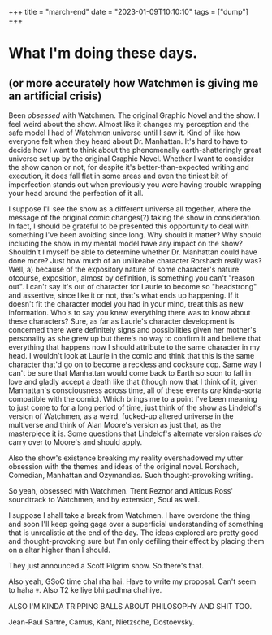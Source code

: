 +++
title = "march-end"
date = "2023-01-09T10:10:10"
tags = ["dump"]
+++

# What I'm doing these days. 
## (or more accurately how Watchmen is giving me an artificial crisis)

Been *obsessed* with Watchmen. The original Graphic Novel and the show. I feel weird about the show. Almost like it changes my perception and the safe model I had of Watchmen universe until I saw it. Kind of like how everyone felt when they heard about Dr. Manhattan. It's hard to have to decide how I want to think about the phenomenally earth-shatteringly great universe set up by the original Graphic Novel. Whether I want to consider the show canon or not, for despite it's better-than-expected writing and execution, it does fall flat in some areas and even the tiniest bit of imperfection stands out when previously you were having trouble wrapping your head around the perfection of it all.

I suppose I'll see the show as a different universe all together, where the message of the original comic changes(?) taking the show in consideration.
In fact, I should be grateful to be presented this opportunity to deal with something I've been avoiding since long.
Why should it matter? Why should including the show in my mental model have any impact on the show? Shouldn't I myself be able to determine whether Dr. Manhattan could have done more? Just how much of an unlikeabe character Rorshach really was? 
Well, a) because of the expository nature of some character's nature ofcourse, exposition, almost by definition, is something you can't "reason out". I can't say it's out of character for Laurie to become so "headstrong" and assertive, since like it or not, that's what ends up happening. If it doesn't fit the character model you had in your mind, treat this as new information. Who's to say you knew everything there was to know about these characters? Sure, as far as Laurie's character development is concerned there were definitely signs and possibilities given her mother's personality as she grew up but there's no way to confirm it and believe that everything that happens now I should attribute to the same character in my head. I wouldn't look at Laurie in the comic and think that this is the same character that'd go on to become a reckless and cocksure cop. Same way I can't be sure that Manhattan would come back to Earth so soon to fall in love and gladly accept a death like that (though now that I think of it, given Manhattan's consciousness across time, all of these events *are* kinda-sorta compatible with the comic).
Which brings me to a point I've been meaning to just come to for a long period of time, just think of the show as Lindelof's version of Watchmen, as a weird, fucked-up altered universe in the multiverse and think of Alan Moore's version as just that, as the masterpiece it is.
Some questions that Lindelof's alternate version raises *do* carry over to Moore's and should apply.

Also the show's existence breaking my reality overshadowed my utter obsession with the themes and ideas of the original novel. Rorshach, Comedian, Manhattan and Ozymandias. Such thought-provoking writing.

So yeah, obsessed with Watchmen. Trent Reznor and Atticus Ross' soundtrack to Watchmen, and by extension, Soul as well. 

I suppose I shall take a break from Watchmen. I have overdone the thing and soon I'll keep going gaga over a superficial understanding of something that is unrealistic at the end of the day. The ideas explored are pretty good and thought-provoking sure but I'm only defiling their effect by placing them on a altar higher than I should.

They just announced a Scott Pilgrim show.
So there's that.

Also yeah, GSoC time chal rha hai. Have to write my proposal. Can't seem to haha :skull:. Also T2 ke liye bhi padhna chahiye.

ALSO I'M KINDA TRIPPING BALLS ABOUT PHILOSOPHY AND SHIT TOO.

Jean-Paul Sartre, Camus, Kant, Nietzsche, Dostoevsky.
